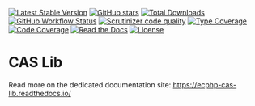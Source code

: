 [![Latest Stable Version](https://img.shields.io/packagist/v/ecphp/cas-lib.svg?style=flat-square)](https://packagist.org/packages/ecphp/cas-lib)
[![GitHub stars](https://img.shields.io/github/stars/ecphp/cas-lib.svg?style=flat-square)](https://packagist.org/packages/ecphp/cas-lib)
[![Total Downloads](https://img.shields.io/packagist/dt/ecphp/cas-lib.svg?style=flat-square)](https://packagist.org/packages/ecphp/cas-lib)
[![GitHub Workflow Status](https://img.shields.io/github/workflow/status/ecphp/cas-lib/Continuous%20Integration?style=flat-square)](https://github.com/ecphp/cas-lib/actions)
[![Scrutinizer code quality](https://img.shields.io/scrutinizer/quality/g/ecphp/cas-lib/master.svg?style=flat-square)](https://scrutinizer-ci.com/g/ecphp/cas-lib/?branch=master)
[![Type Coverage](https://shepherd.dev/github/ecphp/cas-lib/coverage.svg)](https://shepherd.dev/github/ecphp/cas-lib)
[![Code Coverage](https://img.shields.io/scrutinizer/coverage/g/ecphp/cas-lib/master.svg?style=flat-square)](https://scrutinizer-ci.com/g/ecphp/cas-lib/?branch=master)
[![Read the Docs](https://img.shields.io/readthedocs/ecphp-cas-lib?style=flat-square)](https://ecphp-cas-lib.readthedocs.io/)
[![License](https://img.shields.io/packagist/l/ecphp/cas-lib.svg?style=flat-square)](https://packagist.org/packages/ecphp/cas-lib)

# CAS Lib

Read more on the dedicated documentation site:
https://ecphp-cas-lib.readthedocs.io/

